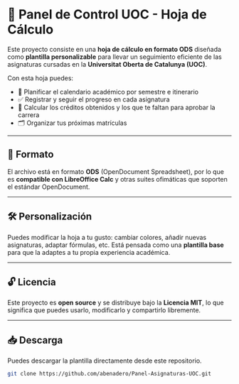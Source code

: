 # 📘 Panel de Control UOC - Hoja de Cálculo

Este proyecto consiste en una **hoja de cálculo en formato ODS** diseñada como **plantilla personalizable** para llevar un seguimiento eficiente de las asignaturas cursadas en la **Universitat Oberta de Catalunya (UOC)**.

Con esta hoja puedes:

- 📅 Planificar el calendario académico por semestre e itinerario
- ✅ Registrar y seguir el progreso en cada asignatura
- 🧮 Calcular los créditos obtenidos y los que te faltan para aprobar la carrera
- 🗂️ Organizar tus próximas matrículas

---

## 📂 Formato

El archivo está en formato **ODS** (OpenDocument Spreadsheet), por lo que es **compatible con LibreOffice Calc** y otras suites ofimáticas que soporten el estándar OpenDocument.

---

## 🛠️ Personalización

Puedes modificar la hoja a tu gusto: cambiar colores, añadir nuevas asignaturas, adaptar fórmulas, etc. Está pensada como una **plantilla base** para que la adaptes a tu propia experiencia académica.

---

## 🔓 Licencia

Este proyecto es **open source** y se distribuye bajo la **Licencia MIT**, lo que significa que puedes usarlo, modificarlo y compartirlo libremente.

---

## 📥 Descarga

Puedes descargar la plantilla directamente desde este repositorio.

```bash
git clone https://github.com/abenadero/Panel-Asignaturas-UOC.git

